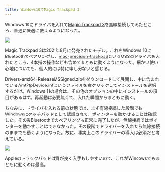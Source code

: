 ```yaml
---
title: Windows10でMagic Trackpad 3
---
```

Windows 10にドライバを入れて[Magic Trackpad 3](https://www.amazon.co.jp/dp/B09BTT6FJ9)を無線接続してみたところ、普通に快適に使えるようになった。

![](https://lh3.googleusercontent.com/k8o3dp7qQjPel3vPR4QBZdfL8RUWWYIEw46Kap_GvjjDu-faLQa6FfWStwGkleDBgfJwL5miC5AyT9XJfcNpY66NG3TrVaz0gdXRYcPTlKnorIdCK1X4sBLB0iAls7u9-1Qx88xSb-pVOFCq-TFkevPkg_-AyjO8gZ24dHqBiOpkb5qGCN0FnGfRxzbIJA)

Magic Trackpad 3は2021年8月に発売されたモデル。これをWindows 10にBluetoothでペアリングし、[mac-precision-trackpad](https://github.com/imbushuo/mac-precision-touchpad)というOSSのドライバを入れたところ、4本指の操作なども含めてまともに動くようになった。細かい使い心地についても、個人的には特に申し分ないと感じる。

Drivers-amd64-ReleaseMSSigned.zipをダウンロードして展開し、中に含まれているAmtPtpDevice.infというファイルを右クリックしてインストールを選択するだけ。Windows 11の場合は、その他のオプションの中にインストールの項目があるはず。再起動は必要無くて、入れた瞬間からまともに動く。

ちなみに、ドライバを入れる前の状態では、まず有線接続した段階でもWindowsにタッチパッドとして認識されて、ポインターを動かせることは確認した。その後Bluetoothでのペアリングも正常に完了したが、無線接続ではポインターを動かすことはできなかった。その段階でドライバーを入れたら無線接続のままでも動くようになった。故に、事実上このドライバーの導入は必須だと考えている。

![](https://lh4.googleusercontent.com/UAm5T3boEmGrytqVTScfL1ytVsHbVOhBkr8Po3JBa6KUJSqmDItk4w8l904MOK5QPesHVGZo52JA-XXEVo2bqW_KHgIuz6ivzAFNoG1Q-7ach7YhlUqCOPTzFHuMYZCCrNicjMx-wnNdSLX4YgDcFgHpkS-Y7VCWzW1PiYBRyXjE6beUrfJ19-LVMXYgGw)

Appleのトラックパッドは質が良く入手もしやすいので、これがWindowsでもまともに動くのは最高。
